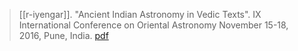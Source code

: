 > [[r-iyengar]]. "Ancient Indian Astronomy in Vedic Texts". 
IX International Conference on Oriental Astronomy November 15-18, 2016, Pune, India. [pdf](a/r-iyengar2016.pdf)